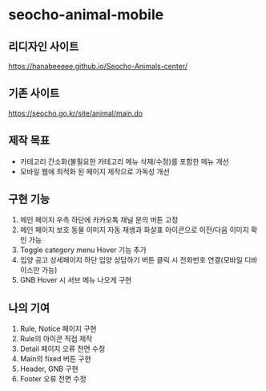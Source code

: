 # seocho-animal-mobile

## 리디자인 사이트

https://hanabeeeee.github.io/Seocho-Animals-center/

## 기존 사이트


https://seocho.go.kr/site/animal/main.do

## 제작 목표


  - 카테고리 간소화(불필요한 카테고리 메뉴 삭제/수정)를 포함한 메뉴 개선
  - 모바일 웹에 최적화 된 페이지 제작으로 가독성 개선

## 구현 기능


  1. 메인 페이지 우측 하단에 카카오톡 채널 문의 버튼 고정
  2. 메인 페이지 보호 동물 이미지 자동 재생과 화살표 아이콘으로 이전/다음 이미지 확인 가능
  3. Toggle category menu Hover 기능 추가
  4. 입양 공고 상세페이지 하단 입양 상담하기 버튼 클릭 시 전화번호 연결(모바일 디바이스만 가능)
  5. GNB Hover 시 서브 메뉴 나오게 구현


## 나의 기여


  1. Rule, Notice 페이지 구현
  2. Rule의 아이콘 직접 제작
  3. Detail 페이지 오류 전면 수정
  4. Main의 fixed 버튼 구현
  5. Header, GNB 구현
  6. Footer 오류 전면 수정


